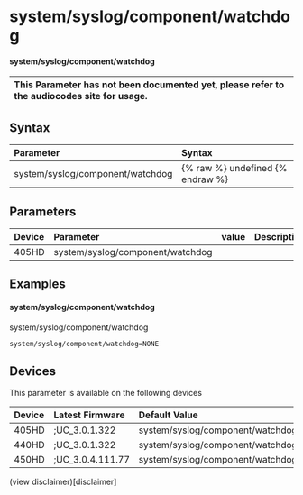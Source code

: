 ﻿---
description: system/syslog/component/watchdog
search:
    keywords: ['system','syslog','component','watchdog']
---

# system/syslog/component/watchdog

#### system/syslog/component/watchdog


| This Parameter has not been documented yet, please refer to the audiocodes site for usage.  |
| :--- |

## Syntax
| Parameter | Syntax |
| :--- | :--- |
|system/syslog/component/watchdog | {% raw %} undefined {% endraw %} |

## Parameters
|Device|Parameter|value|Description|
|:---|:---|:---|:---|
| 405HD | system/syslog/component/watchdog |  |  |

## Examples
#### system/syslog/component/watchdog

system/syslog/component/watchdog

```
system/syslog/component/watchdog=NONE
```

## Devices
This parameter is available on the following devices

| Device | Latest Firmware | Default Value |
|:---|:---|:---|
| 405HD | ;UC_3.0.1.322 | system/syslog/component/watchdog=NONE 
| 440HD | ;UC_3.0.1.322 | system/syslog/component/watchdog=NONE 
| 450HD | ;UC_3.0.4.111.77 | system/syslog/component/watchdog=NONE 

(view disclaimer)[disclaimer]
